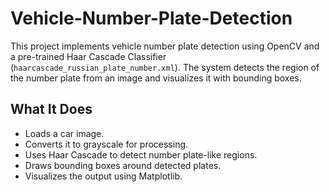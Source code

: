 # Vehicle-Number-Plate-Detection

This project implements vehicle number plate detection using OpenCV and a pre-trained Haar Cascade Classifier (`haarcascade_russian_plate_number.xml`). The system detects the region of the number plate from an image and visualizes it with bounding boxes.

## What It Does
- Loads a car image.
- Converts it to grayscale for processing.
- Uses Haar Cascade to detect number plate-like regions.
- Draws bounding boxes around detected plates.
- Visualizes the output using Matplotlib.
